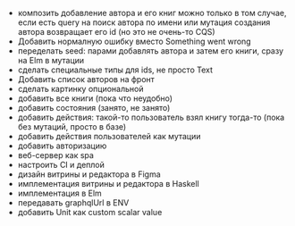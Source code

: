 - композить добавление автора и его книг можно только в том случае, 
  если есть query на поиск автора по имени или мутация создания автора возвращает его id (но это не очень-то CQS)
- Добавить нормалную ошибку вместо Something went wrong
- переделать seed: парами добавлять автора и затем его книги, сразу на Elm в мутации 
- сделать специальные типы для ids, не просто Text
- Добавить список авторов на фронт
- сделать картинку опциональной
- добавить все книги (пока что неудобно)
- добавить состояния (занято, не занято)
- добавить действия: такой-то пользователь взял книгу тогда-то (пока без мутаций, просто в базе)
- добавить действия пользователей как мутации
- добавить авторизацию
- веб-сервер как spa
- настроить CI и деплой
- дизайн витрины и редактора в Figma
- имплементация витрины и редактора в Haskell
- имплементация в Elm
- передавать graphqlUrl в ENV
- добавить Unit как custom scalar value
